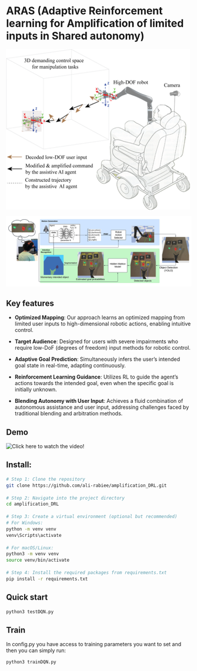 # ARAS (Adaptive Reinforcement learning for Amplification of limited inputs in Shared autonomy)

<img src="figs/Conceptual_Design.png" alt="Conceptual Design" width="500"/>

![Model Overview](figs/diagram.jpeg)

## Key features

- **Optimized Mapping**: Our approach learns an optimized mapping from limited user inputs to high-dimensional robotic actions, enabling intuitive control.
  
- **Target Audience**: Designed for users with severe impairments who require low-DoF (degrees of freedom) input methods for robotic control.

- **Adaptive Goal Prediction**: Simultaneously infers the user’s intended goal state in real-time, adapting continuously.

- **Reinforcement Learning Guidance**: Utilizes RL to guide the agent’s actions towards the intended goal, even when the specific goal is initially unknown.

- **Blending Autonomy with User Input**: Achieves a fluid combination of autonomous assistance and user input, addressing challenges faced by traditional blending and arbitration methods.


## Demo

![Click here to watch the video!](https://github.com/ali-rabiee/amplification_DRL/blob/main/demo/amplification_demo.gif?raw=true)

## Install:

```bash
# Step 1: Clone the repository
git clone https://github.com/ali-rabiee/amplification_DRL.git

# Step 2: Navigate into the project directory
cd amplification_DRL

# Step 3: Create a virtual environment (optional but recommended)
# For Windows:
python -m venv venv
venv\Scripts\activate

# For macOS/Linux:
python3 -m venv venv
source venv/bin/activate

# Step 4: Install the required packages from requirements.txt
pip install -r requirements.txt
```
## Quick start
```bash
python3 testDQN.py
```
## Train
In config.py you have access to training parameters you want to set and then you can simply run:
```bash
python3 trainDQN.py
```
